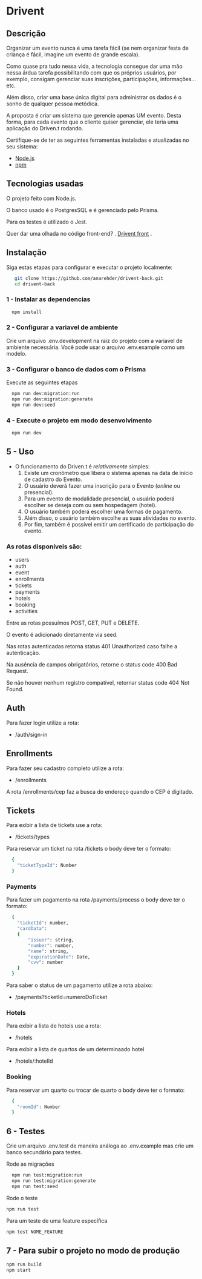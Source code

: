 # Drivent

## Descrição

Organizar um evento nunca é uma tarefa fácil (se nem organizar festa de criança é fácil, imagine um evento de grande escala).

Como quase pra tudo nessa vida, a tecnologia consegue dar uma mão nessa árdua tarefa possibilitando com que os próprios usuários, por exemplo, consigam gerenciar suas inscrições, participações, informações… etc.

Além disso, criar uma base única digital para administrar os dados é o sonho de qualquer pessoa metódica.

A proposta é criar um sistema que gerencie apenas UM evento. Desta forma, para cada evento que o cliente quiser gerenciar, ele teria uma aplicação do Driven.t rodando. 

Certifique-se de ter as seguintes ferramentas instaladas e atualizadas no seu sistema: 

- [Node.js](https://nodejs.org/)
- [npm](https://www.npmjs.com/)

## Tecnologias usadas

O projeto feito com Node.js.

O banco usado é o PostgresSQL e é gerenciado pelo Prisma.

Para os testes é utilizado o Jest.

Quer dar uma olhada no código front-end?  . [Drivent front](https://github.com/driven-15/drivent-front)  .

## Instalação

Siga estas etapas para configurar e executar o projeto localmente:

```bash
   git clone https://github.com/anarehder/drivent-back.git
   cd drivent-back
```

### 1 - Instalar as dependencias

```bash
  npm install
```

### 2 - Configurar a variavel de ambiente

Crie um arquivo .env.development na raiz do projeto com a variavel de ambiente necessária. Você pode usar o arquivo .env.example como um modelo.

### 3 - Configurar o banco de dados com o Prisma

Execute as seguintes etapas
```bash
  npm run dev:migration:run
  npm run dev:migration:generate
  npm run dev:seed
```

### 4 - Execute o projeto em modo desenvolvimento

```bash
  npm run dev
```

## 5 - Uso

- O funcionamento do Driven.t é *relativamente* simples:
    1. Existe um cronômetro que libera o sistema apenas na data de início de cadastro do Evento.
    2. O usuário deverá fazer uma inscrição para o Evento (*online* ou presencial).
    3. Para um evento de modalidade presencial, o usuário poderá escolher se deseja com ou sem hospedagem (hotel).
    4. O usuário também poderá escolher uma formas de pagamento.
    5. Além disso, o usuário também escolhe as suas atividades no evento.
    6. Por fim, também é possível emitir um certificado de participação do evento.
       

### As rotas disponíveis são:
  -   users
  -   auth
  -   event
  -   enrollments
  -   tickets
  -   payments
  -   hotels
  -   booking
  -   activities

Entre as rotas possuímos POST, GET, PUT e DELETE.

O evento é adicionado diretamente via seed.

Nas rotas autenticadas retorna status 401 Unauthorized caso falhe a autenticação.

Na ausência de campos obrigatórios, retorne o status code 400 Bad Request.

Se não houver nenhum registro compatível, retornar status code 404 Not Found.

## Auth

Para fazer login utilize a rota:
- /auth/sign-in

## Enrollments

Para fazer seu cadastro completo utilize a rota:
- /enrollments

A rota /enrollments/cep faz a busca do endereço quando o CEP é digitado.

## Tickets

Para exibir a lista de tickets use a rota:
- /tickets/types
  
Para reservar um ticket na rota /tickets o body deve ter o formato:
```bash
  {
	"ticketTypeId": Number
  }
```

### Payments

Para fazer um pagamento na rota /payments/process o body deve ter o formato:
```bash
  {
	"ticketId": number,
	"cardData":
	{
		"issuer": string,
		"number": number,
		"name": string,
		"expirationDate": Date,
		"cvv": number
	}
  }
```

Para saber o status de um pagamento utilize a rota abaixo:
- /payments?ticketId=numeroDoTicket

### Hotels

Para exibir a lista de hoteis use a rota:
- /hotels

Para exibir a lista de quartos de um determinaado hotel
- /hotels/:hotelId


### Booking

Para reservar um quarto ou trocar de quarto o body deve ter o formato:
```bash
  {
	"roomId": Number
  }
```

## 6 - Testes
Crie um arquivo .env.test de maneira análoga ao .env.example mas crie um banco secundário para testes.

Rode as migrações

```bash
  npm run test:migration:run
  npm run test:migration:generate
  npm run test:seed
```

Rode o teste

```bash
npm run test
```

Para um teste de uma feature específica

```bash
npm test NOME_FEATURE
```

## 7 - Para subir o projeto no modo de produção

```bash
npm run build
npm start
```
